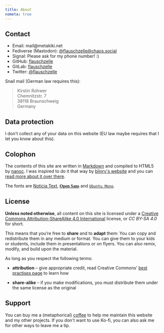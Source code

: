 ```yaml
---
title: About
nometa: true
---
```


## Contact

- Email: <span>m<span title="ihate@spam.com</span>">a</span>il</span>&#64;metakiki<i title="</i>mailto:">.</i>net
- Fediverse (Mastodon): [@flauschzelle@chaos.social](https://chaos.social/@flauschzelle)
- Signal: Please ask for my phone number! :)
- GitHub: [flauschzelle](https://github.com/flauschzelle)
- GitLab: [flauschzelle](https://gitlab.com/flauschzelle)
- Twitter: [@flauschzelle](https://twitter.com/flauschzelle)

Snail mail (German law requires this):

> Kirstin Rohwer  
> Chemnitzstr. 7  
> 38118 Braunschweig  
> Germany

## Data protection

I don't collect any of your data on this website (EU law maybe requires that I let you know about this).

## Colophon

The contents of this site are written in [Markdown](http://daringfireball.net/projects/markdown/) and compiled to HTML5 by [nanoc](http://nanoc.ws). I was inspired to do it that way by [blinry's website](https://blinry.org) and you can [read more about it over there](https://blinry.org/how-to-blog-with-nanoc/).

The fonts are [Noticia Text](https://fonts.google.com/specimen/Noticia+Text), [<span style="font-family: OpenSans"><b>Open Sans</b></span>](https://fonts.google.com/specimen/Open+Sans) and [`Ubuntu Mono`](https://fonts.google.com/specimen/Ubuntu+Mono).

## License

**Unless noted otherwise**, all content on this site is licensed under a [Creative Commons Attribution-ShareAlike 4.0 International](https://creativecommons.org/licenses/by-sa/4.0/) license, or *CC BY-SA 4.0* for short.

This means that you’re free to **share** and to **adapt** them: You can copy and redistribute them in any medium or format. You can give them to your kids or students, include them in presentations or on flyers. You can also remix, modify, and build upon the material.

As long as you respect the following terms:

- **attribution** – give appropriate credit, read Creative Commons' [best practises page](https://wiki.creativecommons.org/wiki/Best_practices_for_attribution) to learn how

- **share-alike** – if you make modifications, you must distribute them under the same license as the original

## Support

You can buy me a (metaphorical) [coffee](https://ko-fi.com/metakiki) to help me maintain this website and my other projects. If you don't want to use Ko-fi, you can also ask me for other ways to leave me a tip.
